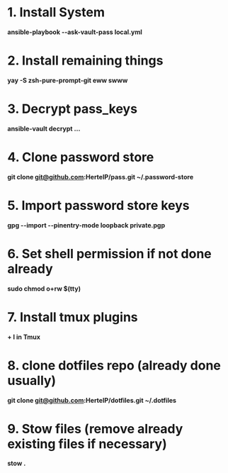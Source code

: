 # 1. Install System
**ansible-playbook --ask-vault-pass local.yml**

# 2. Install remaining things
**yay -S zsh-pure-prompt-git eww swww**

# 3. Decrypt pass_keys
**ansible-vault decrypt ...**

# 4. Clone password store
**git clone git@github.com:HertelP/pass.git ~/.password-store**

# 5. Import password store keys
**gpg --import --pinentry-mode loopback private.pgp**

# 6. Set shell permission if not done already
**sudo chmod o+rw $(tty)**

# 7. Install tmux plugins
**<Leader> + I in Tmux**



# 8. clone dotfiles repo (already done usually)
**git clone git@github.com:HertelP/dotfiles.git ~/.dotfiles**

# 9. Stow files (remove already existing files if necessary)
**stow .**

